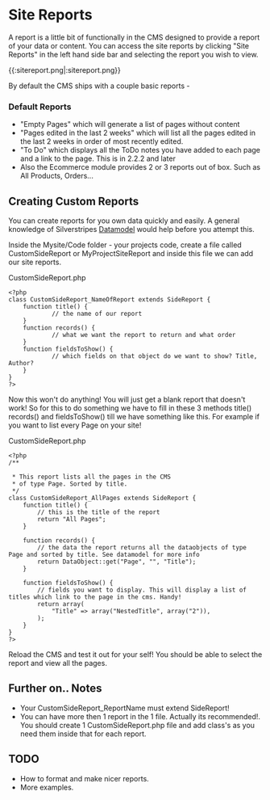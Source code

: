 # Site Reports

A report is a little bit of functionally in the CMS designed to provide a report of your data or content. You can access the site reports by clicking "Site Reports" in the left hand side bar and selecting the report you wish to view.

{{:sitereport.png|:sitereport.png}} 

By default the CMS ships with a couple basic reports - 

### Default Reports

*  "Empty Pages" which will generate a list of pages without content 
*  "Pages edited in the last 2 weeks" which will list all the pages edited in the last 2 weeks in order of most recently edited.
*  "To Do" which displays all the ToDo notes you have added to each page and a link to the page. This is in 2.2.2 and later
*  Also the Ecommerce module provides 2 or 3 reports out of box. Such as All Products, Orders...

## Creating Custom Reports

You can create reports for you own data quickly and easily. A general knowledge of Silverstripes [Datamodel](http://doc.silverstripe.com/doku.php?id=datamodel) would help before you attempt this. 

Inside the Mysite/Code folder - your projects code, create a file called CustomSideReport or MyProjectSiteReport and inside this file we can add our site reports.

CustomSideReport.php 
~~~ {php}
<?php
class CustomSideReport_NameOfReport extends SideReport {
	function title() {
            // the name of our report
	}
	function records() {
            // what we want the report to return and what order
	}
	function fieldsToShow() {
            // which fields on that object do we want to show? Title, Author?
	}
}
?>
~~~

Now this won't do anything! You will just get a blank report that doesn't work! So for this to do something we have to fill in these 3 methods title() records() and fieldsToShow() till we have something like this. For example if you want to list every Page on your site!

CustomSideReport.php
~~~ {php}
<?php
/** 

 * This report lists all the pages in the CMS
 * of type Page. Sorted by title.
 */
class CustomSideReport_AllPages extends SideReport {
	function title() {
        // this is the title of the report
		return "All Pages";
	}
	
	function records() {
        // the data the report returns all the dataobjects of type Page and sorted by title. See datamodel for more info
		return DataObject::get("Page", "", "Title");
	}
	
	function fieldsToShow() {
        // fields you want to display. This will display a list of titles which link to the page in the cms. Handy!
		return array(
			"Title" => array("NestedTitle", array("2")),
		);
	}	
}
?>
~~~

Reload the CMS and test it out for your self! You should be able to select the report and view all the pages.

## Further on.. Notes

*  Your CustomSideReport_ReportName must extend SideReport!
*  You can have more then 1 report in the 1 file. Actually its recommended!. You should create 1 CustomSideReport.php file and add class's as you need them inside that for each report.

## TODO

*  How to format and make nicer reports. 
*  More examples.




